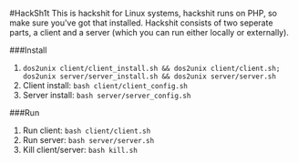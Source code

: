 #HackSh1t
This is hackshit for Linux systems, hackshit runs on PHP, so make sure you've got that installed. Hackshit consists of two seperate parts, a client and a server (which you can run either locally or externally).

###Install
1. `dos2unix client/client_install.sh && dos2unix client/client.sh; dos2unix server/server_install.sh && dos2unix server/server.sh`
2. Client install: `bash client/client_config.sh`
3. Server install: `bash server/server_config.sh`

###Run
1. Run client: `bash client/client.sh`
2. Run server: `bash server/server.sh`
3. Kill client/server: `bash kill.sh`
